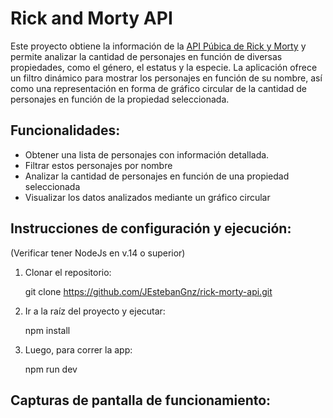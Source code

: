 # Rick and Morty API

Este proyecto obtiene la información de la [API Púbica de Rick y Morty](https://rickandmortyapi.com/) y permite analizar la cantidad de personajes en función de diversas propiedades, como el género, el estatus y la especie. La aplicación ofrece un filtro dinámico para mostrar los personajes en función de su nombre, así como una representación en forma de gráfico circular de la cantidad de personajes en función de la propiedad seleccionada.

## Funcionalidades:
- Obtener una lista de personajes con información detallada.
- Filtrar estos personajes por nombre
- Analizar la cantidad de personajes en función de una propiedad seleccionada
- Visualizar los datos analizados mediante un gráfico circular 


## Instrucciones de configuración y ejecución:

(Verificar tener NodeJs en v.14 o superior)

1. Clonar el repositorio:
  
   git clone https://github.com/JEstebanGnz/rick-morty-api.git

2. Ir a la raíz del proyecto y ejecutar:

    npm install

3. Luego, para correr la app:

    npm run dev

## Capturas de pantalla de funcionamiento: